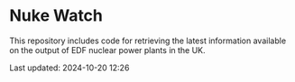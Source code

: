 # Nuke Watch

This repository includes code for retrieving the latest information available on the output of EDF nuclear power plants in the UK.

Last updated: 2024-10-20 12:26
